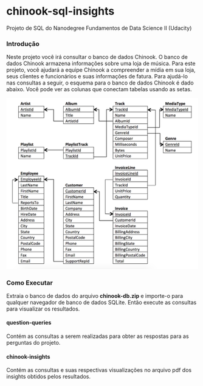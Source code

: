 # chinook-sql-insights
Projeto de SQL do Nanodegree Fundamentos de Data Science II (Udacity)

### Introdução
Neste projeto você irá consultar o banco de dados Chinook. O banco de dados Chinook armazena informações sobre uma loja de música. Para este projeto, você ajudará a equipe Chinook a compreender a mídia em sua loja, seus clientes e funcionários e suas informações de fatura. Para ajudá-lo nas consultas a seguir, o esquema para o banco de dados Chinook é dado abaixo. Você pode ver as colunas que conectam tabelas usando as setas.

![Modelo Relacional do Banco de Dados Chinook](./relational-model.png)

### Como Executar
Extraia o banco de dados do arquivo **chinook-db.zip** e importe-o para qualquer navegador de banco de dados SQLite. Então execute as consultas para visualizar os resultados.

#### question-queries
Contém as consultas a serem realizadas para obter as respostas para as perguntas do projeto.

#### chinook-insights
Contém as consultas e suas respectivas visualizações no arquivo pdf dos insights obtidos pelos resultados.

